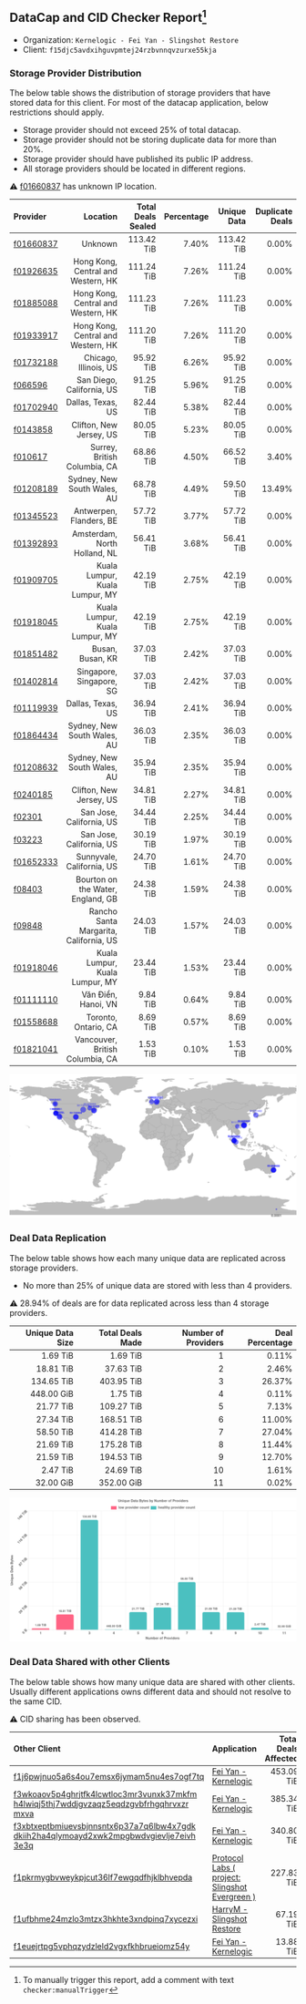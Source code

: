 ## DataCap and CID Checker Report[^1]
 - Organization: `Kernelogic - Fei Yan - Slingshot Restore`
 - Client: `f15djc5avdxihguvpmtej24rzbvnnqvzurxe55kja`
### Storage Provider Distribution
The below table shows the distribution of storage providers that have stored data for this client.
For most of the datacap application, below restrictions should apply.
 - Storage provider should not exceed 25% of total datacap.
 - Storage provider should not be storing duplicate data for more than 20%.
 - Storage provider should have published its public IP address.
 - All storage providers should be located in different regions.

⚠️ [f01660837](https://filfox.info/en/address/f01660837) has unknown IP location.

| Provider                                              |                               Location | Total Deals Sealed | Percentage | Unique Data | Duplicate Deals |
| :---------------------------------------------------- | -------------------------------------: | -----------------: | ---------: | ----------: | --------------: |
| [f01660837](https://filfox.info/en/address/f01660837) |                                Unknown |         113.42 TiB |      7.40% |  113.42 TiB |           0.00% |
| [f01926635](https://filfox.info/en/address/f01926635) |     Hong Kong, Central and Western, HK |         111.24 TiB |      7.26% |  111.24 TiB |           0.00% |
| [f01885088](https://filfox.info/en/address/f01885088) |     Hong Kong, Central and Western, HK |         111.23 TiB |      7.26% |  111.23 TiB |           0.00% |
| [f01933917](https://filfox.info/en/address/f01933917) |     Hong Kong, Central and Western, HK |         111.20 TiB |      7.26% |  111.20 TiB |           0.00% |
| [f01732188](https://filfox.info/en/address/f01732188) |                  Chicago, Illinois, US |          95.92 TiB |      6.26% |   95.92 TiB |           0.00% |
| [f066596](https://filfox.info/en/address/f066596)     |              San Diego, California, US |          91.25 TiB |      5.96% |   91.25 TiB |           0.00% |
| [f01702940](https://filfox.info/en/address/f01702940) |                      Dallas, Texas, US |          82.44 TiB |      5.38% |   82.44 TiB |           0.00% |
| [f0143858](https://filfox.info/en/address/f0143858)   |                Clifton, New Jersey, US |          80.05 TiB |      5.23% |   80.05 TiB |           0.00% |
| [f010617](https://filfox.info/en/address/f010617)     |           Surrey, British Columbia, CA |          68.86 TiB |      4.50% |   66.52 TiB |           3.40% |
| [f01208189](https://filfox.info/en/address/f01208189) |            Sydney, New South Wales, AU |          68.78 TiB |      4.49% |   59.50 TiB |          13.49% |
| [f01345523](https://filfox.info/en/address/f01345523) |                Antwerpen, Flanders, BE |          57.72 TiB |      3.77% |   57.72 TiB |           0.00% |
| [f01392893](https://filfox.info/en/address/f01392893) |           Amsterdam, North Holland, NL |          56.41 TiB |      3.68% |   56.41 TiB |           0.00% |
| [f01909705](https://filfox.info/en/address/f01909705) |         Kuala Lumpur, Kuala Lumpur, MY |          42.19 TiB |      2.75% |   42.19 TiB |           0.00% |
| [f01918045](https://filfox.info/en/address/f01918045) |         Kuala Lumpur, Kuala Lumpur, MY |          42.19 TiB |      2.75% |   42.19 TiB |           0.00% |
| [f01851482](https://filfox.info/en/address/f01851482) |                       Busan, Busan, KR |          37.03 TiB |      2.42% |   37.03 TiB |           0.00% |
| [f01402814](https://filfox.info/en/address/f01402814) |               Singapore, Singapore, SG |          37.03 TiB |      2.42% |   37.03 TiB |           0.00% |
| [f01119939](https://filfox.info/en/address/f01119939) |                      Dallas, Texas, US |          36.94 TiB |      2.41% |   36.94 TiB |           0.00% |
| [f01864434](https://filfox.info/en/address/f01864434) |            Sydney, New South Wales, AU |          36.03 TiB |      2.35% |   36.03 TiB |           0.00% |
| [f01208632](https://filfox.info/en/address/f01208632) |            Sydney, New South Wales, AU |          35.94 TiB |      2.35% |   35.94 TiB |           0.00% |
| [f0240185](https://filfox.info/en/address/f0240185)   |                Clifton, New Jersey, US |          34.81 TiB |      2.27% |   34.81 TiB |           0.00% |
| [f02301](https://filfox.info/en/address/f02301)       |               San Jose, California, US |          34.44 TiB |      2.25% |   34.44 TiB |           0.00% |
| [f03223](https://filfox.info/en/address/f03223)       |               San Jose, California, US |          30.19 TiB |      1.97% |   30.19 TiB |           0.00% |
| [f01652333](https://filfox.info/en/address/f01652333) |              Sunnyvale, California, US |          24.70 TiB |      1.61% |   24.70 TiB |           0.00% |
| [f08403](https://filfox.info/en/address/f08403)       |      Bourton on the Water, England, GB |          24.38 TiB |      1.59% |   24.38 TiB |           0.00% |
| [f09848](https://filfox.info/en/address/f09848)       | Rancho Santa Margarita, California, US |          24.03 TiB |      1.57% |   24.03 TiB |           0.00% |
| [f01918046](https://filfox.info/en/address/f01918046) |         Kuala Lumpur, Kuala Lumpur, MY |          23.44 TiB |      1.53% |   23.44 TiB |           0.00% |
| [f01111110](https://filfox.info/en/address/f01111110) |                    Văn Điển, Hanoi, VN |           9.84 TiB |      0.64% |    9.84 TiB |           0.00% |
| [f01558688](https://filfox.info/en/address/f01558688) |                   Toronto, Ontario, CA |           8.69 TiB |      0.57% |    8.69 TiB |           0.00% |
| [f01821041](https://filfox.info/en/address/f01821041) |        Vancouver, British Columbia, CA |           1.53 TiB |      0.10% |    1.53 TiB |           0.00% |

![Provider Distribution](https://raw.githubusercontent.com/data-preservation-programs/filplus-checker-assets/main/filecoin-project/filecoin-plus-large-datasets/issues/136/1671010196186.png)
### Deal Data Replication
The below table shows how each many unique data are replicated across storage providers.
- No more than 25% of unique data are stored with less than 4 providers.

⚠️ 28.94% of deals are for data replicated across less than 4 storage providers.

| Unique Data Size | Total Deals Made | Number of Providers | Deal Percentage |
| ---------------: | ---------------: | ------------------: | --------------: |
|         1.69 TiB |         1.69 TiB |                   1 |           0.11% |
|        18.81 TiB |        37.63 TiB |                   2 |           2.46% |
|       134.65 TiB |       403.95 TiB |                   3 |          26.37% |
|       448.00 GiB |         1.75 TiB |                   4 |           0.11% |
|        21.77 TiB |       109.27 TiB |                   5 |           7.13% |
|        27.34 TiB |       168.51 TiB |                   6 |          11.00% |
|        58.50 TiB |       414.28 TiB |                   7 |          27.04% |
|        21.69 TiB |       175.28 TiB |                   8 |          11.44% |
|        21.59 TiB |       194.53 TiB |                   9 |          12.70% |
|         2.47 TiB |        24.69 TiB |                  10 |           1.61% |
|        32.00 GiB |       352.00 GiB |                  11 |           0.02% |

![Replication Distribution](https://raw.githubusercontent.com/data-preservation-programs/filplus-checker-assets/main/filecoin-project/filecoin-plus-large-datasets/issues/136/1671010196975.png)
### Deal Data Shared with other Clients
The below table shows how many unique data are shared with other clients.
Usually different applications owns different data and should not resolve to the same CID.

⚠️ CID sharing has been observed.

| Other Client                                                                                                                                                                                                              | Application                                                                                                                     | Total Deals Affected | Unique CIDs |        Verifier |
| :------------------------------------------------------------------------------------------------------------------------------------------------------------------------------------------------------------------------ | :------------------------------------------------------------------------------------------------------------------------------ | -------------------: | ----------: | --------------: |
| [f1j6pwjnuo5a6s4ou7emsx6jymam5nu4es7ogf7tq](https://filfox.info/en/address/f1j6pwjnuo5a6s4ou7emsx6jymam5nu4es7ogf7tq)                                                                                                     | [Fei Yan \- Kernelogic](https://github.com/filecoin-project/filecoin-plus-large-datasets/issues/304)                            |           453.09 TiB |       1,350 |       LDN # 304 |
| [f3wkoaov5p4ghrjtfk4lcwtloc3mr3vunxk37mkfm<br/>h4lwiqj5thj7wddjgvzaqz5eqdzgvbfrhgqhrvxzr<br/>mxva](https://filfox.info/en/address/f3wkoaov5p4ghrjtfk4lcwtloc3mr3vunxk37mkfmh4lwiqj5thj7wddjgvzaqz5eqdzgvbfrhgqhrvxzrmxva) | [Fei Yan \- Kernelogic](https://github.com/filecoin-project/filecoin-plus-large-datasets/issues/60)                             |           385.34 TiB |       2,155 |        LDN # 60 |
| [f3xbtxeptbmiuevsbjnnsntx6p37a7q6lbw4x7gdk<br/>dkiih2ha4qlymoayd2xwk2mpgbwdvgievlje7eivh<br/>3e3q](https://filfox.info/en/address/f3xbtxeptbmiuevsbjnnsntx6p37a7q6lbw4x7gdkdkiih2ha4qlymoayd2xwk2mpgbwdvgievlje7eivh3e3q) | [Fei Yan \- Kernelogic](https://github.com/filecoin-project/filecoin-plus-large-datasets/issues/59)                             |           340.80 TiB |       1,387 |        LDN # 59 |
| [f1pkrmygbvweykpjcut36lf7ewgqdfhjklbhvepda](https://filfox.info/en/address/f1pkrmygbvweykpjcut36lf7ewgqdfhjklbhvepda)                                                                                                     | [Protocol Labs \( project: Slingshot Evergreen \)](https://github.com/filecoin-project/filecoin-plus-large-datasets/issues/293) |           227.83 TiB |       3,076 |       LDN # 293 |
| [f1ufbhme24mzlo3mtzx3hkhte3xndpinq7xycezxi](https://filfox.info/en/address/f1ufbhme24mzlo3mtzx3hkhte3xndpinq7xycezxi)                                                                                                     | [HarryM \- Slingshot Restore](https://github.com/filecoin-project/filecoin-plus-large-datasets/issues/172)                      |            67.19 TiB |         794 |       LDN # 172 |
| [f1euejrtpg5vphqzydzleld2vgxfkhbrueiomz54y](https://filfox.info/en/address/f1euejrtpg5vphqzydzleld2vgxfkhbrueiomz54y)                                                                                                     | [Fei Yan \- Kernelogic](https://github.com/filecoin-project/filecoin-plus-large-datasets/issues/457)                            |            13.88 TiB |          54 | LDN v3 multisig |

[^1]: To manually trigger this report, add a comment with text `checker:manualTrigger`
